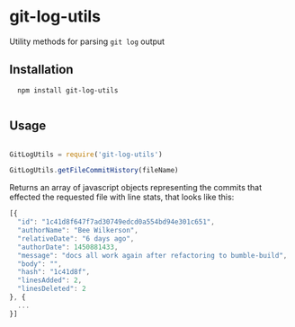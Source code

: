 
# git-log-utils
Utility methods for parsing `git log` output

## Installation
```
  npm install git-log-utils
  
```
## Usage
```javascript

GitLogUtils = require('git-log-utils')

GitLogUtils.getFileCommitHistory(fileName)
```
Returns an array of javascript objects representing the commits that effected the requested file
with line stats, that looks like this:
```javascript  
[{
  "id": "1c41d8f647f7ad30749edcd0a554bd94e301c651",
  "authorName": "Bee Wilkerson",
  "relativeDate": "6 days ago",
  "authorDate": 1450881433,
  "message": "docs all work again after refactoring to bumble-build",
  "body": "",
  "hash": "1c41d8f",
  "linesAdded": 2,
  "linesDeleted": 2
}, {
  ...
}]
```

